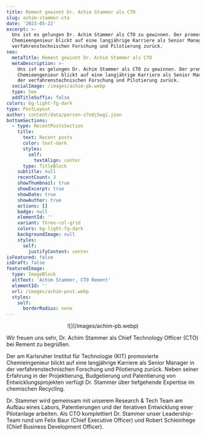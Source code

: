 ```yaml
---
title: Rement gewinnt Dr. Achim Stammer als CTO
slug: achim-stammer-cto
date: '2023-05-22'
excerpt: >-
  Uns ist es gelungen Dr. Achim Stammer als CTO zu gewinnen. Der promovierte
  Chemieengenieur blickt auf eine langjährige Karriere als Senior Manager in der
  verfahrenstechnischen Forschung und Pilotierung zurück. 
seo:
  metaTitle: Rement gewinnt Dr. Achim Stammer als CTO
  metaDescription: >-
    Uns ist es gelungen Dr. Achim Stammer als CTO zu gewinnen. Der promovierte
    Chemieengenieur blickt auf eine langjährige Karriere als Senior Manager in
    der verfahrenstechnischen Forschung und Pilotierung zurück. 
  socialImage: /images/achim-pb.webp
  type: Seo
  addTitleSuffix: false
colors: bg-light-fg-dark
type: PostLayout
author: content/data/person-z7e0j5wgi.json
bottomSections:
  - type: RecentPostsSection
    title:
      text: Recent posts
      color: text-dark
      styles:
        self:
          textAlign: center
      type: TitleBlock
    subtitle: null
    recentCount: 3
    showThumbnail: true
    showExcerpt: true
    showDate: true
    showAuthor: true
    actions: []
    badge: null
    elementId: ''
    variant: three-col-grid
    colors: bg-light-fg-dark
    backgroundImage: null
    styles:
      self:
        justifyContent: center
isFeatured: false
isDraft: false
featuredImage:
  type: ImageBlock
  altText: 'Achim Stammer, CTO Rement'
  elementId: ''
  url: /images/achim-post.webp
  styles:
    self:
      borderRadius: none
---
```

<div style="text-align: center">![](/images/achim-pb.webp)</div>

Wir freuen uns sehr, Dr. Achim Stammer als Chief Technology Officer (CTO) bei Rement zu begrüßen.

Der am Karlsruher Institut für Technologie (KIT) promovierte Chemieingenieur blickt auf eine langjährige Karriere als Senior
Manager in der verfahrenstechnischen Forschung und Pilotierung zurück. Neben seiner Erfahrung in der Projektierung, Budgetierung und Patentierung von Entwicklungsprojekten verfügt Dr. Stammer über tiefgehende Expertise im chemischen Recycling.

Dr. Stammer wird gemeinsam mit unserem Research & Tech Team am Aufbau eines Labors, Patentierungen und der iterativen Entwicklung einer Pilotanlage arbeiten. Als CTO komplettiert Dr. Stammer unser Leadership-Team rund um Felix Baur (Chief Executive Officer) und Robert Schleinhege (Chief Business Development Officer).
